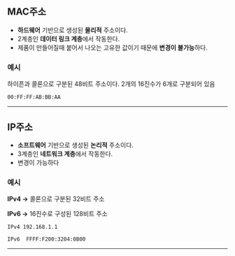 ## MAC주소

- **하드웨어** 기반으로 생성된 **물리적** 주소이다.
- 2계층인 **데이터 링크 계층**에서 작동한다.
- 제품이 만들어질때 붙어서 나오는 고유한 값이기 때문에 **변경이 불가능**하다.

### 예시

하이픈과 콜론으로 구분된 48비트 주소이다. 2개의 16진수가 6개로 구분되어 있음

```
00:FF:FF:AB:BB:AA
```

---

## IP주소

- **소프트웨어** 기반으로 생성된 **논리적** 주소이다.
- 3계층인 **네트워크 계층**에서 작동한다.
- 변경이 가능하다

### 예시

**IPv4 →** 콜론으로 구분된 32비트 주소

**IPv6 →** 16진수로 구성된 128비트 주소

```
IPv4 192.168.1.1

IPv6  FFFF:F200:3204:0B00
```

---